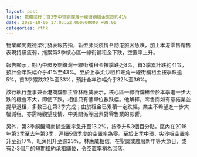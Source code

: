 ```yaml
---
layout: post
title: 戴德梁行：首3季中環銅鑼灣一線街舖租金累跌約41%
date: 2020-10-06 17:03:52.000000000 +08:00
categories: rthk
---
```


物業顧問戴德梁行發表報告指，新型肺炎疫情令訪港旅客急跌，加上本港零售銷售表現持續疲弱，拖累第3季核心區一線街舖租金下跌，空置率上升。

報告顯示，期內中環及銅鑼灣一線街舖租金按季跌近8%，首3季累計跌約41%，預計全年跌幅介乎41%至43%。至於上季尖沙咀和旺角一線街舖租金按季跌逾5%，首3季累跌32%至33%，預計全年跌幅介乎32%至36%。

該行執行董事兼香港商舖部主管林應威表示，核心區一線街舖租金於本季進一步大跌的機會不大，即使下跌，相信只有低單位數跌幅。他解釋，零售商如有意結業並提早退租，多數已在第3季完成；由於租金已累積一定跌幅，業主不希望進一步大幅減租，亦需時觀望疫情、中美關係等因素對零售業的影響。

另外，第3季銅鑼灣商舖空置率急升至13.2%，按季升5.3個百分點，區內在2018年第3季至去年第3季，連續5個季度的空置率為零。至於上季中環、尖沙咀空置率升至近17%，旺角則升至逾23%。林應威相信，在聖誕或農曆新年等大節日，或有2-3個月的短期租約承租舖位，令空置率稍為回落。
